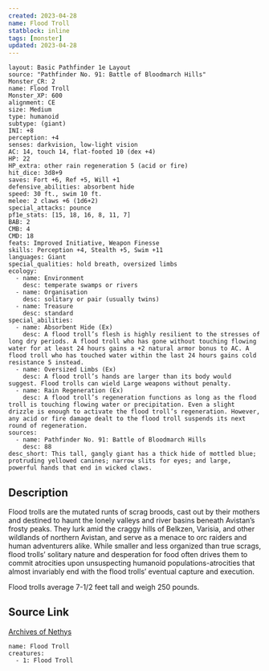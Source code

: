 ```yaml
---
created: 2023-04-28
name: Flood Troll
statblock: inline
tags: [monster]
updated: 2023-04-28
---
```

```statblock
layout: Basic Pathfinder 1e Layout
source: "Pathfinder No. 91: Battle of Bloodmarch Hills"
Monster_CR: 2
name: Flood Troll
Monster_XP: 600
alignment: CE
size: Medium
type: humanoid
subtype: (giant)
INI: +8
perception: +4
senses: darkvision, low-light vision
AC: 14, touch 14, flat-footed 10 (dex +4)
HP: 22
HP_extra: other rain regeneration 5 (acid or fire)
hit_dice: 3d8+9
saves: Fort +6, Ref +5, Will +1
defensive_abilities: absorbent hide
speed: 30 ft., swim 10 ft.
melee: 2 claws +6 (1d6+2)
special_attacks: pounce
pf1e_stats: [15, 18, 16, 8, 11, 7]
BAB: 2
CMB: 4
CMD: 18
feats: Improved Initiative, Weapon Finesse
skills: Perception +4, Stealth +5, Swim +11
languages: Giant
special_qualities: hold breath, oversized limbs
ecology:
  - name: Environment
    desc: temperate swamps or rivers
  - name: Organisation
    desc: solitary or pair (usually twins)
  - name: Treasure
    desc: standard
special_abilities:
  - name: Absorbent Hide (Ex)
    desc: A flood troll’s flesh is highly resilient to the stresses of long dry periods. A flood troll who has gone without touching flowing water for at least 24 hours gains a +2 natural armor bonus to AC. A flood troll who has touched water within the last 24 hours gains cold resistance 5 instead.
  - name: Oversized Limbs (Ex)
    desc: A flood troll’s hands are larger than its body would suggest. Flood trolls can wield Large weapons without penalty.
  - name: Rain Regeneration (Ex)
    desc: A flood troll’s regeneration functions as long as the flood troll is touching flowing water or precipitation. Even a slight drizzle is enough to activate the flood troll’s regeneration. However, any acid or fire damage dealt to the flood troll suspends its next round of regeneration.
sources:
  - name: Pathfinder No. 91: Battle of Bloodmarch Hills
    desc: 88
desc_short: This tall, gangly giant has a thick hide of mottled blue; protruding yellowed canines; narrow slits for eyes; and large, powerful hands that end in wicked claws.
```
## Description
Flood trolls are the mutated runts of scrag broods, cast out by their mothers and destined to haunt the lonely valleys and river basins beneath Avistan’s frosty peaks. They lurk amid the craggy hills of Belkzen, Varisia, and other wildlands of northern Avistan, and serve as a menace to orc raiders and human adventurers alike. While smaller and less organized than true scrags, flood trolls’ solitary nature and desperation for food often drives them to commit atrocities upon unsuspecting humanoid populations-atrocities that almost invariably end with the flood trolls’ eventual capture and execution.

Flood trolls average 7-1/2 feet tall and weigh 250 pounds.
## Source Link
[Archives of Nethys](https://aonprd.com/MonsterDisplay.aspx?ItemName=Flood%20Troll)
```encounter-table
name: Flood Troll
creatures:
  - 1: Flood Troll
```
